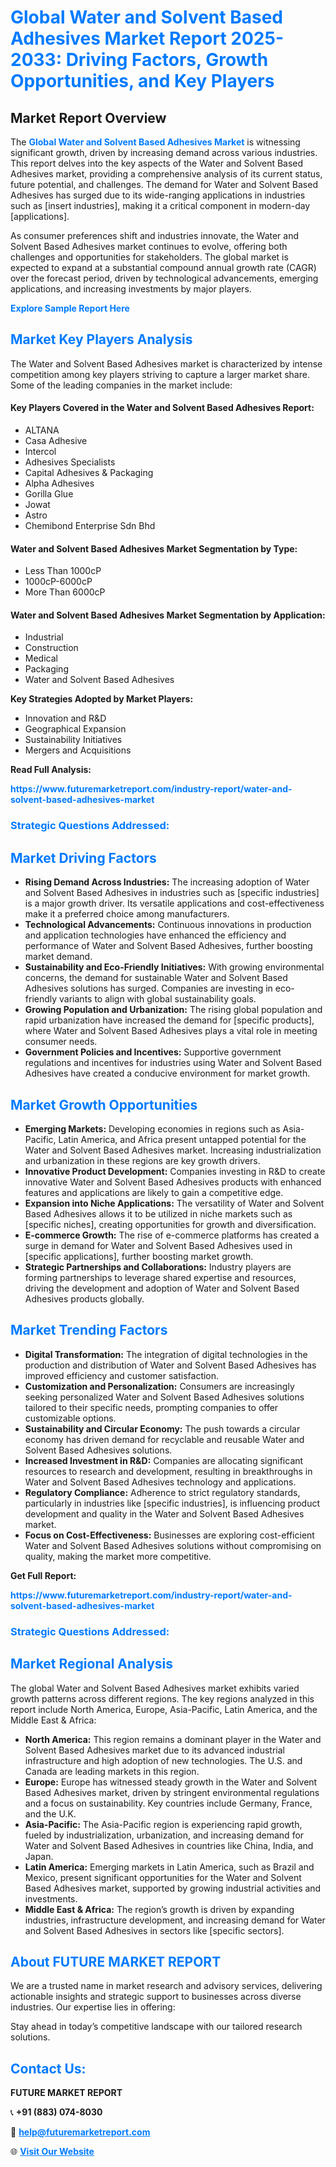<h1 style="color: #007BFF;">Global Water and Solvent Based Adhesives Market Report 2025-2033: Driving Factors, Growth Opportunities, and Key Players</h1>

<section id="overview">
<h2>Market Report Overview</h2>
<p>The <a href="https://www.futuremarketreport.com/industry-report/water-and-solvent-based-adhesives-market" style="color: #007BFF; text-decoration: none;"><strong>Global Water and Solvent Based Adhesives Market</strong></a> is witnessing significant growth, driven by increasing demand across various industries. This report delves into the key aspects of the Water and Solvent Based Adhesives market, providing a comprehensive analysis of its current status, future potential, and challenges. The demand for Water and Solvent Based Adhesives has surged due to its wide-ranging applications in industries such as [insert industries], making it a critical component in modern-day [applications].</p>
<p>As consumer preferences shift and industries innovate, the Water and Solvent Based Adhesives market continues to evolve, offering both challenges and opportunities for stakeholders. The global market is expected to expand at a substantial compound annual growth rate (CAGR) over the forecast period, driven by technological advancements, emerging applications, and increasing investments by major players.</p>
</section>

<section id="overview">
<p><a href="https://www.futuremarketreport.com/request-sample/reportId=110830" style="color: #007BFF; text-decoration: none;"><strong>Explore Sample Report Here</strong></a></p>
</section>

<section id="key-players">
<h2 style="color: #007BFF;">Market Key Players Analysis</h2>
<p>The Water and Solvent Based Adhesives market is characterized by intense competition among key players striving to capture a larger market share. Some of the leading companies in the market include:</p>
<h4>Key Players Covered in the Water and Solvent Based Adhesives Report:</h4>
<ul><li>ALTANA</li><li>Casa Adhesive</li><li>Intercol</li><li>Adhesives Specialists</li><li>Capital Adhesives &amp; Packaging</li><li>Alpha Adhesives</li><li>Gorilla Glue</li><li>Jowat</li><li>Astro</li><li>Chemibond Enterprise Sdn Bhd</li></ul>
<h4>Water and Solvent Based Adhesives Market Segmentation by Type:</h4>
<ul><li>Less Than 1000cP</li><li>1000cP-6000cP</li><li>More Than 6000cP</li></ul>

<h4>Water and Solvent Based Adhesives Market Segmentation by Application:</h4>
<ul><li>Industrial</li><li>Construction</li><li>Medical</li><li>Packaging</li><li>Water and Solvent Based Adhesives</li></ul>
<p><strong>Key Strategies Adopted by Market Players:</strong></p>
<ul>
<li>Innovation and R&D</li>
<li>Geographical Expansion</li>
<li>Sustainability Initiatives</li>
<li>Mergers and Acquisitions</li>
</ul>
</section>

<section>
<p><strong>Read Full Analysis: </strong></p><a href="https://www.futuremarketreport.com/industry-report/water-and-solvent-based-adhesives-market" style="color: #007BFF; text-decoration: none;"><strong>https://www.futuremarketreport.com/industry-report/water-and-solvent-based-adhesives-market</strong></a>
<h3 style="color: #007BFF;">Strategic Questions Addressed:</h3>
</section>

<section id="driving-factors">
<h2 style="color: #007BFF;">Market Driving Factors</h2>
<ul>
<li><strong>Rising Demand Across Industries:</strong> The increasing adoption of Water and Solvent Based Adhesives in industries such as [specific industries] is a major growth driver. Its versatile applications and cost-effectiveness make it a preferred choice among manufacturers.</li>
<li><strong>Technological Advancements:</strong> Continuous innovations in production and application technologies have enhanced the efficiency and performance of Water and Solvent Based Adhesives, further boosting market demand.</li>
<li><strong>Sustainability and Eco-Friendly Initiatives:</strong> With growing environmental concerns, the demand for sustainable Water and Solvent Based Adhesives solutions has surged. Companies are investing in eco-friendly variants to align with global sustainability goals.</li>
<li><strong>Growing Population and Urbanization:</strong> The rising global population and rapid urbanization have increased the demand for [specific products], where Water and Solvent Based Adhesives plays a vital role in meeting consumer needs.</li>
<li><strong>Government Policies and Incentives:</strong> Supportive government regulations and incentives for industries using Water and Solvent Based Adhesives have created a conducive environment for market growth.</li>
</ul>
</section>

<section id="growth-opportunities">
<h2 style="color: #007BFF;">Market Growth Opportunities</h2>
<ul>
<li><strong>Emerging Markets:</strong> Developing economies in regions such as Asia-Pacific, Latin America, and Africa present untapped potential for the Water and Solvent Based Adhesives market. Increasing industrialization and urbanization in these regions are key growth drivers.</li>
<li><strong>Innovative Product Development:</strong> Companies investing in R&D to create innovative Water and Solvent Based Adhesives products with enhanced features and applications are likely to gain a competitive edge.</li>
<li><strong>Expansion into Niche Applications:</strong> The versatility of Water and Solvent Based Adhesives allows it to be utilized in niche markets such as [specific niches], creating opportunities for growth and diversification.</li>
<li><strong>E-commerce Growth:</strong> The rise of e-commerce platforms has created a surge in demand for Water and Solvent Based Adhesives used in [specific applications], further boosting market growth.</li>
<li><strong>Strategic Partnerships and Collaborations:</strong> Industry players are forming partnerships to leverage shared expertise and resources, driving the development and adoption of Water and Solvent Based Adhesives products globally.</li>
</ul>
</section>

<section id="trending-factors">
<h2 style="color: #007BFF;">Market Trending Factors</h2>
<ul>
<li><strong>Digital Transformation:</strong> The integration of digital technologies in the production and distribution of Water and Solvent Based Adhesives has improved efficiency and customer satisfaction.</li>
<li><strong>Customization and Personalization:</strong> Consumers are increasingly seeking personalized Water and Solvent Based Adhesives solutions tailored to their specific needs, prompting companies to offer customizable options.</li>
<li><strong>Sustainability and Circular Economy:</strong> The push towards a circular economy has driven demand for recyclable and reusable Water and Solvent Based Adhesives solutions.</li>
<li><strong>Increased Investment in R&D:</strong> Companies are allocating significant resources to research and development, resulting in breakthroughs in Water and Solvent Based Adhesives technology and applications.</li>
<li><strong>Regulatory Compliance:</strong> Adherence to strict regulatory standards, particularly in industries like [specific industries], is influencing product development and quality in the Water and Solvent Based Adhesives market.</li>
<li><strong>Focus on Cost-Effectiveness:</strong> Businesses are exploring cost-efficient Water and Solvent Based Adhesives solutions without compromising on quality, making the market more competitive.</li>
</ul>
</section>

<section>
<p><strong>Get Full Report: </strong></p><a href="https://www.futuremarketreport.com/industry-report/water-and-solvent-based-adhesives-market" style="color: #007BFF; text-decoration: none;"><strong>https://www.futuremarketreport.com/industry-report/water-and-solvent-based-adhesives-market</strong></a>
<h3 style="color: #007BFF;">Strategic Questions Addressed:</h3>
</section>


<section id="regional-analysis">
<h2 style="color: #007BFF;">Market Regional Analysis</h2>
<p>The global Water and Solvent Based Adhesives market exhibits varied growth patterns across different regions. The key regions analyzed in this report include North America, Europe, Asia-Pacific, Latin America, and the Middle East & Africa:</p>
<ul>
<li><strong>North America:</strong> This region remains a dominant player in the Water and Solvent Based Adhesives market due to its advanced industrial infrastructure and high adoption of new technologies. The U.S. and Canada are leading markets in this region.</li>
<li><strong>Europe:</strong> Europe has witnessed steady growth in the Water and Solvent Based Adhesives market, driven by stringent environmental regulations and a focus on sustainability. Key countries include Germany, France, and the U.K.</li>
<li><strong>Asia-Pacific:</strong> The Asia-Pacific region is experiencing rapid growth, fueled by industrialization, urbanization, and increasing demand for Water and Solvent Based Adhesives in countries like China, India, and Japan.</li>
<li><strong>Latin America:</strong> Emerging markets in Latin America, such as Brazil and Mexico, present significant opportunities for the Water and Solvent Based Adhesives market, supported by growing industrial activities and investments.</li>
<li><strong>Middle East & Africa:</strong> The region’s growth is driven by expanding industries, infrastructure development, and increasing demand for Water and Solvent Based Adhesives in sectors like [specific sectors].</li>
</ul>
</section>

<footer>
<h2 style="color: #007BFF;">About FUTURE MARKET REPORT</h2>
<p>We are a trusted name in market research and advisory services, delivering actionable insights and strategic support to businesses across diverse industries. Our expertise lies in offering:</p>

<p>Stay ahead in today’s competitive landscape with our tailored research solutions.</p>

<h2 style="color: #007BFF;">Contact Us:</h2>
<p><strong>FUTURE MARKET REPORT</strong></p>
<p>📞 <strong>+91 (883) 074-8030</strong></p>
<p>📧 <strong><a href="mailto:help@futuremarketreport.com" style="color: #007BFF;">help@futuremarketreport.com</a></strong></p>
<p>🌐 <strong><a href="https://www.futuremarketreport.com/" style="color: #007BFF;">Visit Our Website</a></strong></p>
</footer>